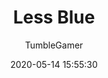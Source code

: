 ---
title: Less Blue
author:
  - TumbleGamer
description: Reduces the amount of blue in the game
date: 2020-05-14 15:55:30
buttons:
  - name: Install
    href: https://github.com/tumble1999/my-shaders-for-BC/raw/master/less-blue.bcs.json
---